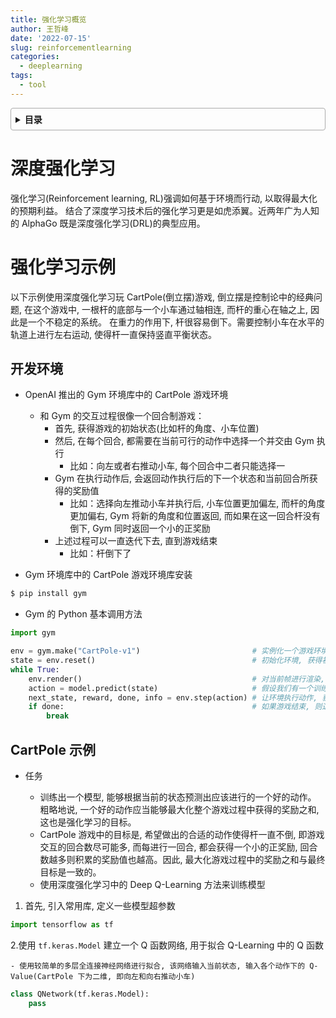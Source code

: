 ```yaml
---
title: 强化学习概览
author: 王哲峰
date: '2022-07-15'
slug: reinforcementlearning
categories:
  - deeplearning
tags:
  - tool
---
```


<style>
details {
    border: 1px solid #aaa;
    border-radius: 4px;
    padding: .5em .5em 0;
}
summary {
    font-weight: bold;
    margin: -.5em -.5em 0;
    padding: .5em;
}
details[open] {
    padding: .5em;
}
details[open] summary {
    border-bottom: 1px solid #aaa;
    margin-bottom: .5em;
}
</style>

<details><summary>目录</summary><p>

- [深度强化学习](#深度强化学习)
- [强化学习示例](#强化学习示例)
  - [开发环境](#开发环境)
  - [CartPole 示例](#cartpole-示例)
</p></details><p></p>

# 深度强化学习

强化学习(Reinforcement learning, RL)强调如何基于环境而行动, 以取得最大化的预期利益。
结合了深度学习技术后的强化学习更是如虎添翼。近两年广为人知的 AlphaGo 既是深度强化学习(DRL)的典型应用。

# 强化学习示例

以下示例使用深度强化学习玩 CartPole(倒立摆)游戏, 倒立摆是控制论中的经典问题, 
在这个游戏中, 一根杆的底部与一个小车通过轴相连, 而杆的重心在轴之上, 因此是一个不稳定的系统。
在重力的作用下, 杆很容易倒下。需要控制小车在水平的轨道上进行左右运动, 使得杆一直保持竖直平衡状态。

## 开发环境

- OpenAI 推出的 Gym 环境库中的 CartPole 游戏环境
    - 和 Gym 的交互过程很像一个回合制游戏：
        - 首先, 获得游戏的初始状态(比如杆的角度、小车位置)
        - 然后, 在每个回合, 都需要在当前可行的动作中选择一个并交由 Gym 执行
            - 比如：向左或者右推动小车, 每个回合中二者只能选择一
        - Gym 在执行动作后, 会返回动作执行后的下一个状态和当前回合所获得的奖励值
            - 比如：选择向左推动小车并执行后, 小车位置更加偏左, 而杆的角度更加偏右, Gym 将新的角度和位置返回, 
              而如果在这一回合杆没有倒下, Gym 同时返回一个小的正奖励
        - 上述过程可以一直迭代下去, 直到游戏结束
            - 比如：杆倒下了

- Gym 环境库中的 CartPole 游戏环境库安装

```bash
$ pip install gym
```

- Gym 的 Python 基本调用方法

```python
import gym

env = gym.make("CartPole-v1")                         # 实例化一个游戏环境, 参数为游戏名称
state = env.reset()                                   # 初始化环境, 获得初始状态
while True:
    env.render()                                      # 对当前帧进行渲染, 绘图到屏幕
    action = model.predict(state)                     # 假设我们有一个训练好的模型, 能够通过当前状态预测出这时应该进行的动作
    next_state, reward, done, info = env.step(action) # 让环境执行动作, 获得执行完动作的下一个状态, 动作的奖励, 游戏是否一结束以及额外信息
    if done:                                          # 如果游戏结束, 则退出循环
        break
```

## CartPole 示例

- 任务

    - 训练出一个模型, 能够根据当前的状态预测出应该进行的一个好的动作。
      粗略地说, 一个好的动作应当能够最大化整个游戏过程中获得的奖励之和, 
      这也是强化学习的目标。
    - CartPole 游戏中的目标是, 希望做出的合适的动作使得杆一直不倒, 
      即游戏交互的回合数尽可能多, 而每进行一回合, 都会获得一个小的正奖励, 
      回合数越多则积累的奖励值也越高。因此, 最大化游戏过程中的奖励之和与最终目标是一致的。
    - 使用深度强化学习中的 Deep Q-Learning 方法来训练模型

1. 首先, 引入常用库, 定义一些模型超参数

```python
import tensorflow as tf
```

2.使用 `tf.keras.Model` 建立一个 Q 函数网络, 用于拟合 Q-Learning 中的 Q 函数

    - 使用较简单的多层全连接神经网络进行拟合, 该网络输入当前状态, 输入各个动作下的 Q-Value(CartPole 下为二维, 即向左和向右推动小车)

```python
class QNetwork(tf.keras.Model):
    pass
```

